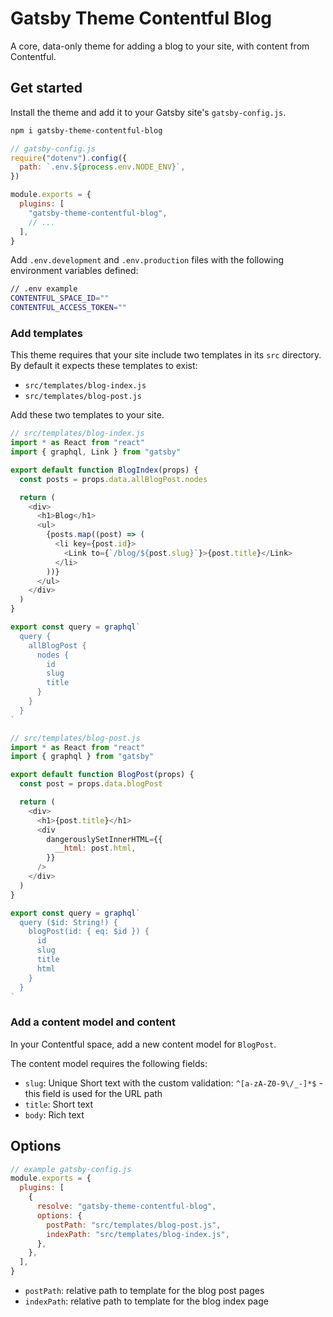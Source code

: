 # Gatsby Theme Contentful Blog

A core, data-only theme for adding a blog to your site, with content from Contentful.

## Get started

Install the theme and add it to your Gatsby site's `gatsby-config.js`.

```sh
npm i gatsby-theme-contentful-blog
```

```js
// gatsby-config.js
require("dotenv").config({
  path: `.env.${process.env.NODE_ENV}`,
})

module.exports = {
  plugins: [
    "gatsby-theme-contentful-blog",
    // ...
  ],
}
```

Add `.env.development` and `.env.production` files with the following environment variables defined:

```sh
// .env example
CONTENTFUL_SPACE_ID=""
CONTENTFUL_ACCESS_TOKEN=""
```

### Add templates

This theme requires that your site include two templates in its `src` directory.
By default it expects these templates to exist:

- `src/templates/blog-index.js`
- `src/templates/blog-post.js`

Add these two templates to your site.

```js
// src/templates/blog-index.js
import * as React from "react"
import { graphql, Link } from "gatsby"

export default function BlogIndex(props) {
  const posts = props.data.allBlogPost.nodes

  return (
    <div>
      <h1>Blog</h1>
      <ul>
        {posts.map((post) => (
          <li key={post.id}>
            <Link to={`/blog/${post.slug}`}>{post.title}</Link>
          </li>
        ))}
      </ul>
    </div>
  )
}

export const query = graphql`
  query {
    allBlogPost {
      nodes {
        id
        slug
        title
      }
    }
  }
`
```

```js
// src/templates/blog-post.js
import * as React from "react"
import { graphql } from "gatsby"

export default function BlogPost(props) {
  const post = props.data.blogPost

  return (
    <div>
      <h1>{post.title}</h1>
      <div
        dangerouslySetInnerHTML={{
          __html: post.html,
        }}
      />
    </div>
  )
}

export const query = graphql`
  query ($id: String!) {
    blogPost(id: { eq: $id }) {
      id
      slug
      title
      html
    }
  }
`
```

### Add a content model and content

In your Contentful space, add a new content model for `BlogPost`.

The content model requires the following fields:

- `slug`: Unique Short text with the custom validation: `^[a-zA-Z0-9\/_-]*$` - this field is used for the URL path
- `title`: Short text
- `body`: Rich text

## Options

```js
// example gatsby-config.js
module.exports = {
  plugins: [
    {
      resolve: "gatsby-theme-contentful-blog",
      options: {
        postPath: "src/templates/blog-post.js",
        indexPath: "src/templates/blog-index.js",
      },
    },
  ],
}
```

- `postPath`: relative path to template for the blog post pages
- `indexPath`: relative path to template for the blog index page
